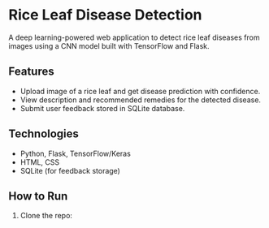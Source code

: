 # Rice Leaf Disease Detection

A deep learning-powered web application to detect rice leaf diseases from images using a CNN model built with TensorFlow and Flask.

## Features
- Upload image of a rice leaf and get disease prediction with confidence.
- View description and recommended remedies for the detected disease.
- Submit user feedback stored in SQLite database.

## Technologies
- Python, Flask, TensorFlow/Keras
- HTML, CSS
- SQLite (for feedback storage)

## How to Run
1. Clone the repo: 
